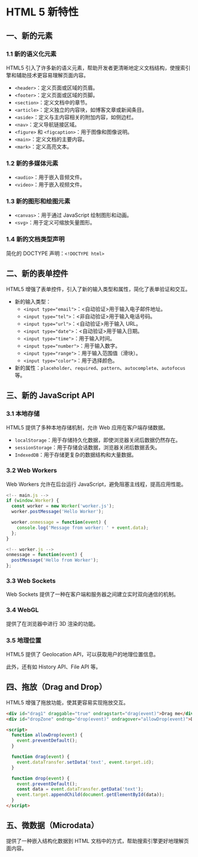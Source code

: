 # HTML 5 新特性

## 一、新的元素

### 1.1 新的语义化元素

HTML5 引入了许多新的语义元素，帮助开发者更清晰地定义文档结构，使搜索引擎和辅助技术更容易理解页面内容。

- `<header>`：定义页面或区域的页眉。
- `<footer>`：定义页面或区域的页脚。
- `<section>`：定义文档中的章节。
- `<article>`：定义独立的内容块，如博客文章或新闻条目。
- `<aside>`：定义与主内容相关的附加内容，如侧边栏。
- `<nav>`：定义导航链接区域。
- `<figure>` 和 `<figcaption>`：用于图像和图像说明。
- `<main>`：定义文档的主要内容。
- `<mark>`：定义高亮文本。

### 1.2 新的多媒体元素

- `<audio>`：用于嵌入音频文件。
- `<video>`：用于嵌入视频文件。

### 1.3 新的图形和绘图元素

- `<canvas>`：用于通过 JavaScript 绘制图形和动画。
- `<svg>`：用于定义可缩放矢量图形。

### 1.4 新的文档类型声明

简化的 DOCTYPE 声明：`<!DOCTYPE html>`

## 二、新的表单控件

HTML5 增强了表单控件，引入了新的输入类型和属性，简化了表单验证和交互。

- 新的输入类型：
  - `<input type="email">`：<自动验证>用于输入电子邮件地址。
  - `<input type="tel">`：<非自动验证>用于输入电话号码。
  - `<input type="url">`：<自动验证>用于输入 URL。
  - `<input type="date">`：<自动验证>用于输入日期。
  - `<input type="time">`：用于输入时间。
  - `<input type="number">`：用于输入数字。
  - `<input type="range">`：用于输入范围值（滑块）。
  - `<input type="color">`：用于选择颜色。
- 新的属性：`placeholder`、`required`、`pattern`、`autocomplete`、`autofocus` 等。

## 三、新的 JavaScript API

### 3.1 本地存储

HTML5 提供了多种本地存储机制，允许 Web 应用在客户端存储数据。

- `localStorage`：用于存储持久化数据，即使浏览器关闭后数据仍然存在。
- `sessionStorage`：用于存储会话数据，浏览器关闭后数据丢失。
- `IndexedDB`：用于存储更复杂的数据结构和大量数据。

### 3.2 Web Workers

Web Workers 允许在后台运行 JavaScript，避免阻塞主线程，提高应用性能。

```javascript
<!-- main.js -->
if (window.Worker) {
  const worker = new Worker('worker.js');
  worker.postMessage('Hello Worker');

  worker.onmessage = function(event) {
    console.log('Message from worker: ' + event.data);
  };
}

<!-- worker.js -->
onmessage = function(event) {
  postMessage('Hello from Worker');
};
```

### 3.3 Web Sockets

Web Sockets 提供了一种在客户端和服务器之间建立实时双向通信的机制。

### 3.4 WebGL

提供了在浏览器中进行 3D 渲染的功能。

### 3.5 地理位置

HTML5 提供了 Geolocation API，可以获取用户的地理位置信息。

此外，还有如 History API、File API 等。

## 四、拖放（Drag and Drop）

HTML5 增强了拖放功能，使其更容易实现拖放交互。

```html
<div id="drag1" draggable="true" ondragstart="drag(event)">Drag me</div>
<div id="dropZone" ondrop="drop(event)" ondragover="allowDrop(event)">Drop here</div>

<script>
  function allowDrop(event) {
    event.preventDefault();
  }

  function drag(event) {
    event.dataTransfer.setData('text', event.target.id);
  }

  function drop(event) {
    event.preventDefault();
    const data = event.dataTransfer.getData('text');
    event.target.appendChild(document.getElementById(data));
  }
</script>
```

## 五、微数据（Microdata）

提供了一种嵌入结构化数据到 HTML 文档中的方式，帮助搜索引擎更好地理解页面内容。
